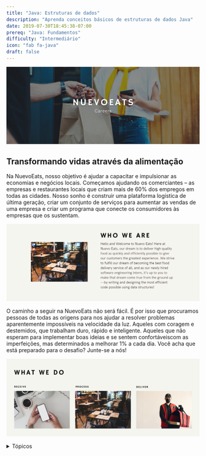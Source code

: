 ```yaml
---
title: "Java: Estruturas de dados"
description: "Aprenda conceitos básicos de estruturas de dados Java"
date: 2019-07-30T18:45:38-07:00
prereq: "Java: Fundamentos"
difficulty: "Intermediário"
icon: "fab fa-java"
draft: false
---
```


<!--<link rel="stylesheet" href="../../style.css">-->

![Uma mulher com um celular em uma mão entregando uma sacola de papel a um homem com a outra mão.](img/Title.png)

## Transformando vidas através da alimentação

Na NuevoEats, nosso objetivo é ajudar a capacitar e impulsionar as economias e negócios locais. Começamos ajudando os comerciantes – as empresas e restaurantes locais que criam mais de 60% dos empregos em todas as cidades. Nosso sonho é construir uma plataforma logística de última geração, criar um conjunto de serviços para aumentar as vendas de uma empresa e criar um programa que conecte os consumidores às empresas que os sustentam.

![Restaurante pronto para receber clientes.](img/about.png)

O caminho a seguir na NuevoEats não será fácil. É por isso que procuramos pessoas de todas as origens para nos ajudar a resolver problemas aparentemente impossíveis na velocidade da luz. Aqueles com coragem e destemidos, que trabalham duro, rápido e inteligente. Aqueles que não esperam para implementar boas ideias e se sentem confortáveis ​​com as imperfeições, mas determinados a melhorar 1% a cada dia. Você acha que está preparado para o desafio? Junte-se a nós!

![Três imagens. Na primeira, sob o título "Receber", apresenta-se duas mãos segurando um celular sobre uma mesa de escritório. Na segunda, sob o título "Processar", apresenta-se um restaurante pronto para receber clientes. Na terceira, sob o título "Entregar", um homem colocando uma encomenda em uma bag de transporte.](img/what.png)

<details close>
<summary>Tópicos</summary>
{{% children /%}}
</details>

